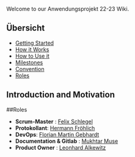 Welcome to our Anwendungsprojekt 22-23 Wiki.

## Übersicht
- [Getting Started](https://gitlab.uni-ulm.de/groups/se-anwendungsprojekt-22-23/-/wikis/Getting-Started)
- [How it Works](https://gitlab.uni-ulm.de/groups/se-anwendungsprojekt-22-23/-/wikis/How-it-Works)
- [How to Use it](https://gitlab.uni-ulm.de/groups/se-anwendungsprojekt-22-23/-/wikis/How-to-Use-it)
- [Milestones](https://gitlab.uni-ulm.de/groups/se-anwendungsprojekt-22-23/-/wikis/Milestones)
- [Convention](https://gitlab.uni-ulm.de/groups/se-anwendungsprojekt-22-23/-/wikis/Convention)
- [Roles](https://gitlab.uni-ulm.de/groups/se-anwendungsprojekt-22-23/-/wikis/Roles)

## Introduction and Motivation

##Roles 
- **Scrum-Master** : [Felix Schlegel](@npz16)
- **Protokollant**: [Hermann Fröhlich](@xhw97)
- **DevOps**: [Florian Martin Gebhardt](@nck73)
- **Documentation & Gitlab** : [Mukhtar Muse](@tca87)
- **Product Owner** : [Leonhard Alkewitz](@kjy97)